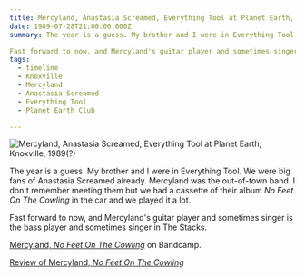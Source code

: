 ```yaml
---
title: Mercyland, Anastasia Screamed, Everything Tool at Planet Earth, Knoxville, 1989(?)
date: 1989-07-28T21:00:00.000Z
summary: The year is a guess. My brother and I were in Everything Tool. Mercyland was the out-of-town band. I don't remember meeting them but we had a cassette of their album _No Feet On The Cowling_ in the car and we played it a lot. 

Fast forward to now, and Mercyland's guitar player and sometimes singer is the bass player and sometimes singer in The Stacks.
tags:
  - timeline 
  - Knoxville 
  - Mercyland
  - Anastasia Screamed
  - Everything Tool
  - Planet Earth Club

---
```

![Mercyland, Anastasia Screamed, Everything Tool at Planet Earth, Knoxville, 1989(?)](/static/img/rock/mercyland-et-planet-earth.jpg "Planet Earth Flyer, Knoxville TN")

The year is a guess. My brother and I were in Everything Tool. We were big fans of Anastasia Screamed already. Mercyland was the out-of-town band. I don't remember meeting them but we had a cassette of their album _No Feet On The Cowling_ in the car and we played it a lot. 

Fast forward to now, and Mercyland's guitar player and sometimes singer is the bass player and sometimes singer in The Stacks. 

[Mercyland, _No Feet On The Cowling_](https://mercyland.bandcamp.com/releases) on Bandcamp.

[Review of Mercyland, _No Feet On The Cowling_](http://wilfullyobscure.blogspot.com/2007/10/mercyland-no-feet-on-cowling-1989.html)